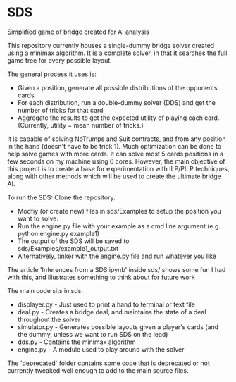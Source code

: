 # SDS
Simplified game of bridge created for AI analysis

This repository currently houses a single-dummy bridge solver created using a minimax algorithm. 
It is a complete solver, in that it searches the full game tree for every possible layout. 

The general process it uses is:
- Given a position, generate all possible distributions of the opponents cards
- For each distribution, run a double-dummy solver (DDS) and get the number of tricks for that card
- Aggregate the results to get the expected utility of playing each card. (Currently, utility = mean number of tricks.)

It is capable of solving NoTrumps and Suit contracts, and from any position in the hand (doesn't have to be trick 1).
Much optimization can be done to help solve games with more cards. It can solve most 5 cards positions in a few seconds on 
my machine using 6 cores. However, the main objective of this project is to create a base for experimentation with ILP/PILP techniques,
along with other methods which will be used to create the ultimate bridge AI.

To run the SDS:
Clone the repository.
- Modfiy (or create new) files in sds/Examples to setup the position you want to solve.
- Run the engine.py file with your example as a cmd line argument (e.g. python engine.py example1)
- The output of the SDS will be saved to sds/Examples/example1_output.txt
- Alternatively, tinker with the engine.py file and run whatever you like

The article 'Inferences from a SDS.ipynb' inside sds/ shows some fun I had with this, and illustrates something to think about for future work

The main code sits in sds:
- displayer.py - Just used to print a hand to terminal or text file
- deal.py - Creates a bridge deal, and maintains the state of a deal throughout the solver
- simulator.py - Generates possible layouts given a player's cards (and the dummy, unless we want to run SDS on the lead)
- dds.py - Contains the minimax algorithm
- engine.py - A module used to play around with the solver

The 'deprecated' folder contains some code that is deprecated or not currently tweaked well enough to add to the main source files.
